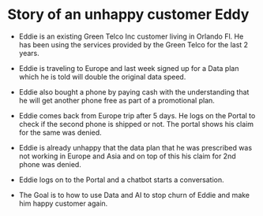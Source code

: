 # Story of an unhappy customer Eddy

* Eddie is an existing Green Telco Inc customer living in Orlando Fl.  He has been using the services provided by the Green Telco for the last 2 years. 

* Eddie is traveling to Europe and last week signed up for a Data plan which he is told will double the original data speed. 

* Eddie also bought a phone by paying cash with the understanding that he will get another phone free as part of a promotional plan.

* Eddie comes back from Europe trip after 5 days. He logs on the Portal to check if the second phone is shipped or not. The portal shows his claim for the same was denied. 

* Eddie is already unhappy that the data plan that he was prescribed was not working in Europe and Asia and on top of this his claim for 2nd phone was denied.

* Eddie logs on to the Portal and a chatbot starts a conversation. 

* The Goal is to how to use Data and AI to stop churn of Eddie and make him happy customer again.
